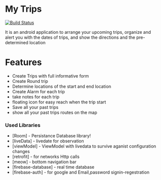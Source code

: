 # My Trips

[![Build Status](https://img.shields.io/badge/Contributors-3-green)](https://travis-ci.org/joemccann/dillinger)

It is an android application to arrange your upcoming trips, organize and alert you with the dates of trips, and show the directions and the pre-determined location

# Features

  - Create Trips with full informative form
  - Create Round trip
  - Determine locations of the start and end location
  - Create Alarm for each trip
  - take notes for each trip
  - floating icon for easy reach when the trip start
  - Save all your past trips
  - show all your past trips routes on the map

### Used Libraries

* [Room] - Persistance Database library!
* [liveData] - livedate for observation
* [viewModel] - ViewModel with livedata to survive aganist configuration changes
* [retrofit] -  for networks Http calls
* [meow] - bottom navigation bar
* [firebase-database] - real time database
* [firebase-auth] - for google and Email,password signin-regestration
